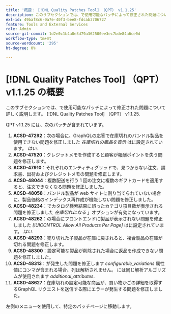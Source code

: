 ```yaml
---
title: '概要： [!DNL Quality Patches Tool] （QPT） v1.1.25'
description: このサブセクションでは、で使用可能なパッチによって修正された問題について詳しく説明します。 [!DNL Quality Patches Tool] （QPT） v1.1.25.
exl-id: 49baf8c6-0a7e-40f3-bee8-fdcab3706727
feature: Tools and External Services
role: Admin
source-git-commit: 1d2e0c1b4a8e3d79a362500ee3ec7bde84a6ce0d
workflow-type: tm+mt
source-wordcount: '295'
ht-degree: 0%

---
```


# [!DNL Quality Patches Tool] （QPT） v1.1.25 の概要

このサブセクションでは、で使用可能なパッチによって修正された問題について詳しく説明します。 [!DNL Quality Patches Tool] （QPT） v1.1.25.

QPT v1.1.25 には、次のパッチが含まれています。

1. **ACSD-47292**：次の場合に、GraphQLの応答で在庫切れのバンドル製品を使用できない問題を修正しました *在庫切れの商品を表示* はに設定されています。 *はい*.
1. **ACSD-47520**：クレジットメモを作成すると顧客が報酬ポイントを失う問題を修正します。
1. **ACSD-47910**：それぞれのエンティティグリッドで、見つからない注文、請求書、出荷およびクレジットメモの問題を修正します。
1. **ACSD-48044**：複数配送を行う 1 回の注文に複数のギフトカードを適用すると、注文できなくなる問題を修正しました。
1. **ACSD-48058**：バンドル製品が web サイトに割り当てられていない場合に、製品価格のインデックス再作成が機能しない問題を修正しました。
1. **ACSD-48234**：でカタログ検索結果に誤ったカテゴリ項目数が表示される問題を修正しました *在庫切れになる* 」オプションが有効になっています。
1. **ACSD-48262**：の場合にフロントエンドに製品が表示されない問題を修正しました *[!UICONTROL Allow All Products Per Page]* はに設定されています。 *はい*.
1. **ACSD-48293**：売り切れた子製品が在庫に戻されると、複合製品の在庫が切れる問題を修正します。
1. **ACSD-48300**：設定可能な製品が削除された場合に返品を作成できない問題を修正しました。
1. **ACSD-48313**：が発生した問題を修正します *configurable_variations* 属性値にコンマが含まれる場合、列は解析されません。 には同じ解析アルゴリズムが使用されます *additional_attributes*.
1. **ACSD-48627**：在庫切れの設定可能な商品が、買い物かごの詳細を取得するGraphQL リクエストを送信する際にエラーが発生する問題を修正しました。

左側のメニューを使用して、特定のパッチページに移動します。
